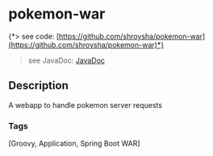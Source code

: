 # pokemon-war
{*> see code: [https://github.com/shroysha/pokemon-war](https://github.com/shroysha/pokemon-war)*}
> see JavaDoc: [JavaDoc](docs/javadoc/index.html)

## Description
A webapp to handle pokemon server requests

### Tags
[Groovy, Application, Spring Boot WAR]
